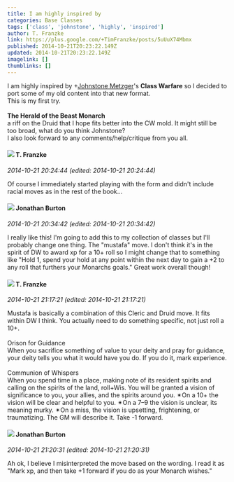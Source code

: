 ```yaml
---
title: I am highly inspired by
categories: Base Classes
tags: ['class', 'johnstone', 'highly', 'inspired']
author: T. Franzke
link: https://plus.google.com/+TimFranzke/posts/5uUuX74Mbmx
published: 2014-10-21T20:23:22.149Z
updated: 2014-10-21T20:23:22.149Z
imagelink: []
thumblinks: []
---
```


I am highly inspired by <span class="proflinkWrapper"><span class="proflinkPrefix">+</span><a class="proflink" href="https://plus.google.com/113864117304127544117" oid="113864117304127544117">Johnstone Metzger</a></span>&#39;s <b>Class Warfare</b> so I decided to port some of my old content into that new format. <br />This is my first try. <br /><br /><b>The Herald of the Beast Monarch</b> <br />a riff on the Druid that I hope fits better into the CW mold. It might still be too broad, what do you think Johnstone? <br />I also look forward to any comments/help/critique from you all. 
<div id='comment z123troakqabfzecx23hutsxszipin4th'>
  <h4><img src='{{site.baseurl}}//images/avatars/110330901807759406775_photo.jpg'> T. Franzke</h4>
      <p><cite>2014-10-21 20:24:44 (edited: 2014-10-21 20:24:44)</cite></p>
        <p>Of course I immediately started playing with the form and didn&#39;t include racial moves as in the rest of the book...</p>
</div>
        

<div id='comment z123troakqabfzecx23hutsxszipin4th'>
  <h4><img src='{{site.baseurl}}//images/avatars/105429193426837836595_photo.jpg'> Jonathan Burton</h4>
      <p><cite>2014-10-21 20:34:42 (edited: 2014-10-21 20:34:42)</cite></p>
        <p>I really like this! I&#39;m going to add this to my collection of classes but I&#39;ll probably change one thing. The &quot;mustafa&quot; move. I don&#39;t think it&#39;s in the spirit of DW to award xp for a 10+ roll so I might change that to something like &quot;Hold 1, spend your hold at any point within the next day to gain a +2 to any roll that furthers your Monarchs goals.&quot; Great work overall though!</p>
</div>
        

<div id='comment z123troakqabfzecx23hutsxszipin4th'>
  <h4><img src='{{site.baseurl}}//images/avatars/110330901807759406775_photo.jpg'> T. Franzke</h4>
      <p><cite>2014-10-21 21:17:21 (edited: 2014-10-21 21:17:21)</cite></p>
        <p>Mustafa is basically a combination of this Cleric and Druid move. It fits within DW I think. You actually need to do something specific, not just roll a 10+. <br /><br />Orison for Guidance<br />When you sacrifice something of value to your deity and pray for guidance, your deity tells you what it would have you do. If you do it, mark experience.<br /><br />Communion of Whispers<br />When you spend time in a place, making note of its resident spirits and calling on the spirits of the land, roll+Wis. You will be granted a vision of significance to you, your allies, and the spirits around you. ✴On a 10+ the vision will be clear and helpful to you. ✴On a 7–9 the vision is unclear, its meaning murky. ✴On a miss, the vision is upsetting, frightening, or traumatizing. The GM will describe it. Take -1 forward.</p>
</div>
        

<div id='comment z123troakqabfzecx23hutsxszipin4th'>
  <h4><img src='{{site.baseurl}}//images/avatars/105429193426837836595_photo.jpg'> Jonathan Burton</h4>
      <p><cite>2014-10-21 21:20:31 (edited: 2014-10-21 21:20:31)</cite></p>
        <p>Ah ok, I believe I misinterpreted the move based on the wording. I read it as &quot;Mark xp, and then take +1 forward if you do as your Monarch wishes.&quot;</p>
</div>
        